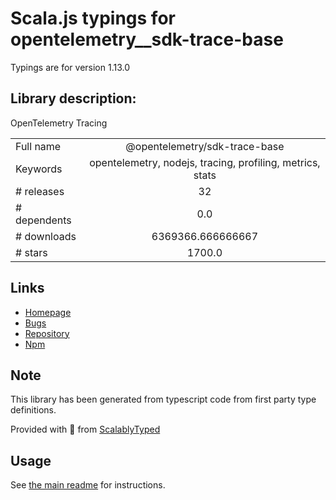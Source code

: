 
# Scala.js typings for opentelemetry__sdk-trace-base

Typings are for version 1.13.0

## Library description:
OpenTelemetry Tracing

|                    |                 |
| ------------------ | :-------------: |
| Full name          | @opentelemetry/sdk-trace-base |
| Keywords           | opentelemetry, nodejs, tracing, profiling, metrics, stats |
| # releases         | 32 |
| # dependents       | 0.0 |
| # downloads        | 6369366.666666667 |
| # stars            | 1700.0 |

## Links
- [Homepage](https://github.com/open-telemetry/opentelemetry-js/tree/main/packages/opentelemetry-sdk-trace-base)
- [Bugs](https://github.com/open-telemetry/opentelemetry-js/issues)
- [Repository](https://github.com/open-telemetry/opentelemetry-js)
- [Npm](https://www.npmjs.com/package/%40opentelemetry%2Fsdk-trace-base)
    


## Note
This library has been generated from typescript code from first party type definitions.

Provided with :purple_heart: from [ScalablyTyped](https://github.com/oyvindberg/ScalablyTyped)

## Usage
See [the main readme](../../readme.md) for instructions.


